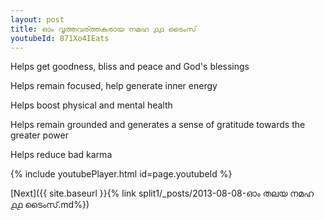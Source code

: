 ```yaml
---
layout: post
title: ഓം വൃത്തവര്ത്തകരായ നമഹ ൧൧ ടൈംസ്
youtubeId: 871Xo4IEats
---
```

 
 
Helps get goodness, bliss and peace and God's blessings
 
Helps remain focused, help generate inner energy 
 
Helps boost physical and mental health 
 
Helps remain grounded and generates a sense of gratitude towards the greater power 
 
Helps reduce bad karma
 
 
 
 


{% include youtubePlayer.html id=page.youtubeId %}
 
[Next]({{ site.baseurl }}{% link  split1/_posts/2013-08-08-ഓം തലയ നമഹ ൧൧ ടൈംസ്.md%})
 
